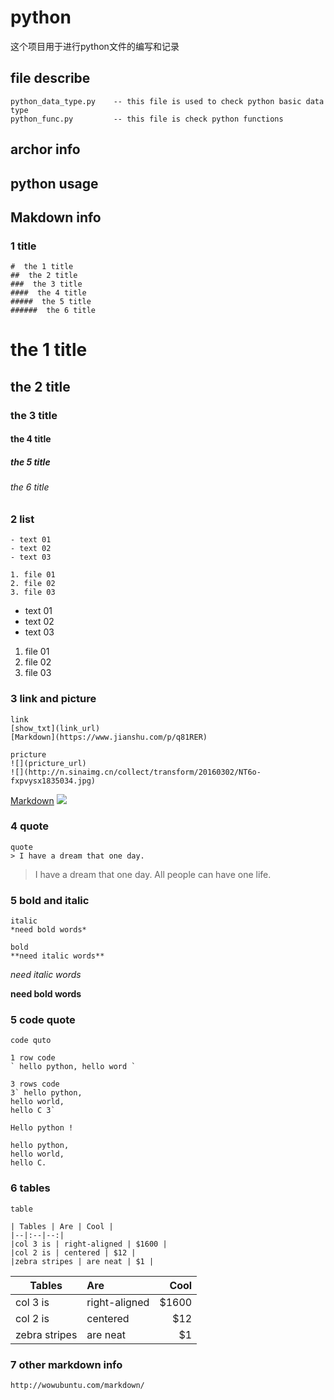 # python

这个项目用于进行python文件的编写和记录

## file describe
```
python_data_type.py    -- this file is used to check python basic data type
python_func.py         -- this file is check python functions
```

## archor info

## python usage

## Makdown info

### 1 title
```
#  the 1 title
##  the 2 title
###  the 3 title
####  the 4 title
#####  the 5 title
######  the 6 title
```
#  the 1 title
##  the 2 title
###  the 3 title
####  the 4 title
#####  the 5 title
######  the 6 title

### 2 list 
```
- text 01
- text 02
- text 03

1. file 01
2. file 02
3. file 03
```
- text 01
- text 02
- text 03

1. file 01
2. file 02
3. file 03

### 3 link and picture
```
link
[show_txt](link_url)
[Markdown](https://www.jianshu.com/p/q81RER)

pricture
![](pricture_url)
![](http://n.sinaimg.cn/collect/transform/20160302/NT6o-fxpvysx1835034.jpg)
```

[Markdown](https://www.jianshu.com/p/q81RER)
![](http://n.sinaimg.cn/collect/transform/20160302/NT6o-fxpvysx1835034.jpg)

### 4 quote
```
quote
> I have a dream that one day.
```
> I have a dream that one day.
> All people can have one life.


### 5 bold and italic
```
italic
*need bold words*

bold
**need italic words**

```
*need italic words*

**need  bold words**

### 5 code quote
```
code quto

1 row code
` hello python, hello word `

3 rows code
3` hello python,
hello world,
hello C 3`

```
`Hello python !	`
```
hello python,
hello world,
hello C.
```
### 6 tables
```
table

| Tables | Are | Cool |
|--|:--|--:|
|col 3 is | right-aligned | $1600 |
|col 2 is | centered | $12 |
|zebra stripes | are neat | $1 |
```

| Tables | Are | Cool |
|--|:--|--:|
|col 3 is | right-aligned | $1600 | 
|col 2 is | centered | $12 |
|zebra stripes | are neat | $1 |

###  7 other markdown info
```
http://wowubuntu.com/markdown/
```

